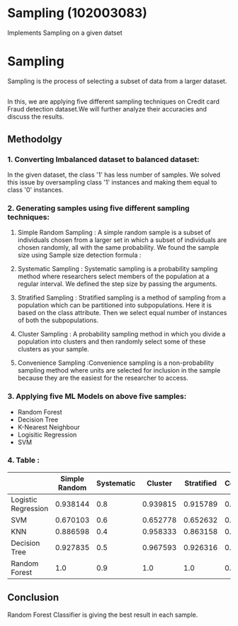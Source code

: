 # Sampling (102003083)
Implements Sampling on a given datset
# Sampling
Sampling is the process of selecting a subset of data from a larger dataset.
##
In this, we are applying five different sampling techniques on Credit card Fraud detection dataset.We will further analyze their accuracies and discuss the results.<br>
## Methodolgy
### 1. Converting Imbalanced dataset to balanced dataset: <br>
   In the given dataset, the class '1' has less number of samples. We solved this issue by oversampling class '1' instances
   and making them equal to class '0' instances.
   
### 2. Generating samples using five different sampling techniques: <br>
   1. Simple Random Sampling : A simple random sample is a subset of individuals chosen from a larger set in which a subset of individuals are chosen randomly, all with the same probability. We found the sample size using Sample size detection formula :

   2. Systematic Sampling : Systematic sampling is a probability sampling method where researchers select members of the population at a regular interval. We defined the step size by passing the arguments. 
      
   3. Stratified Sampling : Stratified sampling is a method of sampling from a population which can be partitioned into subpopulations. Here it is based on the class attribute. Then we select equal number of instances of both the subpopulations.
      
   4. Cluster Sampling : A probability sampling method in which you divide a population into clusters   and then randomly select some of these clusters as your sample.  
   5. Convenience Sampling :Convenience sampling is a non-probability sampling method where units are selected for inclusion in the sample because they are the easiest for the researcher to access.
### 3. Applying five ML Models on above five samples: <br>

   - Random Forest
   - Decision Tree
   - K-Nearest Neighbour
   - Logisitic Regression
   - SVM

### 4. Table : <br>
|               | Simple Random | Systematic | Cluster | Stratified | Convenience |
| ------------- | ------------- | ------------- | ------------- | ------------- | ------------- |
| Logistic Regression  | 0.938144 | 0.8 | 0.939815 | 0.915789 | 0.98 |
| SVM  | 0.670103 | 0.6 | 0.652778 | 0.652632 | 0.98 |
| KNN  | 0.886598 | 0.4 | 0.958333 | 0.863158 | 0.98 |
| Decision Tree | 0.927835 | 0.5 | 0.967593 | 0.926316 | 0.98 |
| Random Forest | 1.0 | 0.9 | 1.0 | 1.0 | 0.98
   
   
## Conclusion
 Random Forest Classifier is giving the best result in each sample.
